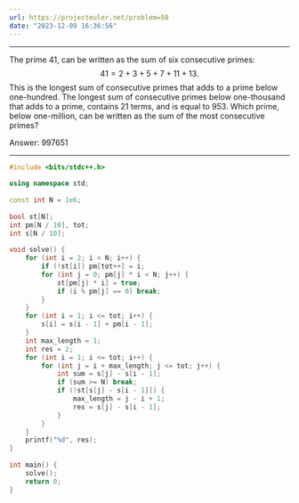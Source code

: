 ```yaml
---
url: https://projecteuler.net/problem=50
date: "2023-12-09 16:36:56"
---
```

---
The prime $41$, can be written as the sum of six consecutive primes:
$$41 = 2 + 3 + 5 + 7 + 11 + 13.$$
This is the longest sum of consecutive primes that adds to a prime below one-hundred.
The longest sum of consecutive primes below one-thousand that adds to a prime, contains $21$ terms, and is equal to $953$.
Which prime, below one-million, can be written as the sum of the most consecutive primes?

Answer: 997651

---
```cpp
#include <bits/stdc++.h>  
  
using namespace std;  
  
const int N = 1e6;  
  
bool st[N];  
int pm[N / 10], tot;  
int s[N / 10];  
  
void solve() {  
    for (int i = 2; i < N; i++) {  
        if (!st[i]) pm[tot++] = i;  
        for (int j = 0; pm[j] * i < N; j++) {  
            st[pm[j] * i] = true;  
            if (i % pm[j] == 0) break;  
        }  
    }  
    for (int i = 1; i <= tot; i++) {  
        s[i] = s[i - 1] + pm[i - 1];  
    }  
    int max_length = 1;  
    int res = 2;  
    for (int i = 1; i <= tot; i++) {  
        for (int j = i + max_length; j <= tot; j++) {  
            int sum = s[j] - s[i - 1];  
            if (sum >= N) break;  
            if (!st[s[j] - s[i - 1]]) {  
                max_length = j - i + 1;  
                res = s[j] - s[i - 1];  
            }  
        }  
    }  
    printf("%d", res);  
}  
  
int main() {  
    solve();  
    return 0;  
}
```
	